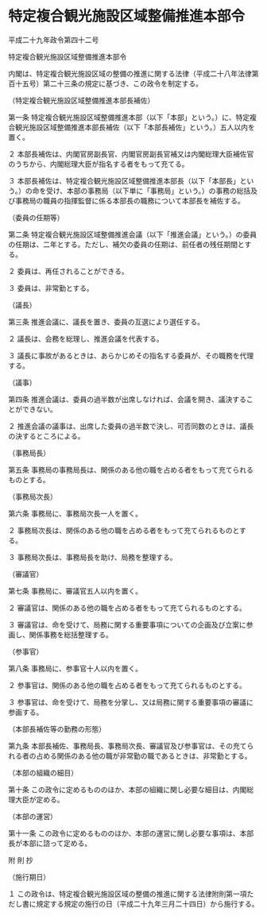 # 特定複合観光施設区域整備推進本部令

平成二十九年政令第四十二号

特定複合観光施設区域整備推進本部令

内閣は、特定複合観光施設区域の整備の推進に関する法律（平成二十八年法律第百十五号）第二十三条の規定に基づき、この政令を制定する。

（特定複合観光施設区域整備推進本部長補佐）

第一条 特定複合観光施設区域整備推進本部（以下「本部」という。）に、特定複合観光施設区域整備推進本部長補佐（以下「本部長補佐」という。）五人以内を置く。

２ 本部長補佐は、内閣官房副長官、内閣官房副長官補又は内閣総理大臣補佐官のうちから、内閣総理大臣が指名する者をもって充てる。

３ 本部長補佐は、特定複合観光施設区域整備推進本部長（以下「本部長」という。）の命を受け、本部の事務局（以下単に「事務局」という。）の事務の総括及び事務局の職員の指揮監督に係る本部長の職務について本部長を補佐する。

（委員の任期等）

第二条 特定複合観光施設区域整備推進会議（以下「推進会議」という。）の委員の任期は、二年とする。ただし、補欠の委員の任期は、前任者の残任期間とする。

２ 委員は、再任されることができる。

３ 委員は、非常勤とする。

（議長）

第三条 推進会議に、議長を置き、委員の互選により選任する。

２ 議長は、会務を総理し、推進会議を代表する。

３ 議長に事故があるときは、あらかじめその指名する委員が、その職務を代理する。

（議事）

第四条 推進会議は、委員の過半数が出席しなければ、会議を開き、議決することができない。

２ 推進会議の議事は、出席した委員の過半数で決し、可否同数のときは、議長の決するところによる。

（事務局長）

第五条 事務局の事務局長は、関係のある他の職を占める者をもって充てられるものとする。

（事務局次長）

第六条 事務局に、事務局次長一人を置く。

２ 事務局次長は、関係のある他の職を占める者をもって充てられるものとする。

３ 事務局次長は、事務局長を助け、局務を整理する。

（審議官）

第七条 事務局に、審議官五人以内を置く。

２ 審議官は、関係のある他の職を占める者をもって充てられるものとする。

３ 審議官は、命を受けて、局務に関する重要事項についての企画及び立案に参画し、関係事務を総括整理する。

（参事官）

第八条 事務局に、参事官十人以内を置く。

２ 参事官は、関係のある他の職を占める者をもって充てられるものとする。

３ 参事官は、命を受けて、局務を分掌し、又は局務に関する重要事項の審議に参画する。

（本部長補佐等の勤務の形態）

第九条 本部長補佐、事務局長、事務局次長、審議官及び参事官は、その充てられる者の占める関係のある他の職が非常勤の職であるときは、非常勤とする。

（本部の組織の細目）

第十条 この政令に定めるもののほか、本部の組織に関し必要な細目は、内閣総理大臣が定める。

（本部の運営）

第十一条 この政令に定めるもののほか、本部の運営に関し必要な事項は、本部長が本部に諮って定める。

附 則 抄

（施行期日）

１ この政令は、特定複合観光施設区域の整備の推進に関する法律附則第一項ただし書に規定する規定の施行の日（平成二十九年三月二十四日）から施行する。
